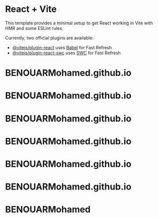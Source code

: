 # React + Vite

This template provides a minimal setup to get React working in Vite with HMR and some ESLint rules.

Currently, two official plugins are available:

- [@vitejs/plugin-react](https://github.com/vitejs/vite-plugin-react/blob/main/packages/plugin-react/README.md) uses [Babel](https://babeljs.io/) for Fast Refresh
- [@vitejs/plugin-react-swc](https://github.com/vitejs/vite-plugin-react-swc) uses [SWC](https://swc.rs/) for Fast Refresh
# BENOUARMohamed.github.io
# BENOUARMohamed.github.io
# BENOUARMohamed.github.io
# BENOUARMohamed.github.io
# BENOUARMohamed.github.io
# BENOUARMohamed.github.io
# BENOUARMohamed
